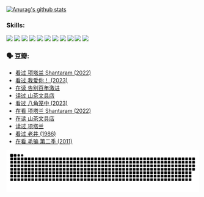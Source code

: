 
[![Anurag's github stats](https://github-readme-stats.vercel.app/api?username=w940853815)](https://github.com/anuraghazra/github-readme-stats)

### Skills:

<code><img height="32" src="https://cdn.jsdelivr.net/npm/simple-icons@v5/icons/python.svg"></code>
<code><img height="32" src="https://cdn.jsdelivr.net/npm/simple-icons@v5/icons/javascript.svg"></code>
<code><img height="32" src="https://cdn.jsdelivr.net/npm/simple-icons@v5/icons/django.svg"></code>
<code><img height="32" src="https://cdn.jsdelivr.net/npm/simple-icons@v5/icons/flask.svg"></code>
<code><img height="32" src="https://cdn.jsdelivr.net/npm/simple-icons@v5/icons/vuetify.svg"></code>
<code><img height="32" src="https://cdn.jsdelivr.net/npm/simple-icons@v5/icons/git.svg"></code>
<code><img height="32" src="https://cdn.jsdelivr.net/npm/simple-icons@v5/icons/docker.svg"></code>
<code><img height="32" src="https://cdn.jsdelivr.net/npm/simple-icons@v5/icons/postgresql.svg"></code>
<code><img height="32" src="https://cdn.jsdelivr.net/npm/simple-icons@v5/icons/elasticsearch.svg"></code>
<code><img height="32" src="https://cdn.jsdelivr.net/npm/simple-icons@v5/icons/macos.svg"></code>
<code><img height="32" src="https://cdn.jsdelivr.net/npm/simple-icons@v5/icons/linux.svg"></code>

### 🗣 豆瓣:

<!-- DOUBAN-ACTIVITIES:START -->
- [看过 项塔兰 Shantaram‎ (2022)](https://www.douban.com/people/136069238/status/4387849946/?_i=96169399)
- [看过 我爱你！‎ (2023)](https://www.douban.com/people/136069238/status/4385556252/?_i=96169399)
- [在读 告别百年激进](https://www.douban.com/people/136069238/status/4374953075/?_i=96169399)
- [读过 山茶文具店](https://www.douban.com/people/136069238/status/4374952154/?_i=96169399)
- [看过 八角笼中‎ (2023)](https://www.douban.com/people/136069238/status/4367541707/?_i=96169399)
- [在看 项塔兰 Shantaram‎ (2022)](https://www.douban.com/people/136069238/status/4365497032/?_i=96169399)
- [在读 山茶文具店](https://www.douban.com/people/136069238/status/4364620725/?_i=96169399)
- [读过 项塔兰](https://www.douban.com/people/136069238/status/4364620288/?_i=96169399)
- [看过 老井‎ (1986)](https://www.douban.com/people/136069238/status/4362366672/?_i=96169399)
- [在看 毛骗 第二季‎ (2011)](https://www.douban.com/people/136069238/status/4355752869/?_i=96169399)
<!-- DOUBAN-ACTIVITIES:END -->


![Snake animation](https://raw.githubusercontent.com/w940853815/w940853815/output/github-contribution-grid-snake.svg)

<!--
**w940853815/w940853815** is a ✨ _special_ ✨ repository because its `README.md` (this file) appears on your GitHub profile.

Here are some ideas to get you started:

- 🔭 I’m currently working on ...
- 🌱 I’m currently learning ...
- 👯 I’m looking to collaborate on ...
- 🤔 I’m looking for help with ...
- 💬 Ask me about ...
- 📫 How to reach me: ...
- 😄 Pronouns: ...
- ⚡ Fun fact: ...
-->
